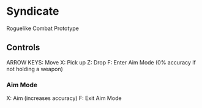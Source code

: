 Syndicate
=========

Roguelike Combat Prototype

## Controls
ARROW KEYS: Move
X: Pick up
Z: Drop
F: Enter Aim Mode (0% accuracy if not holding a weapon)

### Aim Mode
X: Aim (increases accuracy)
F: Exit Aim Mode
